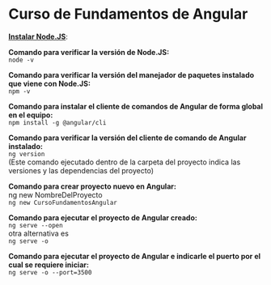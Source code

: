 # Curso de Fundamentos de Angular

**[Instalar Node.JS](https://nodejs.org/es)**:

**Comando para verificar la versión de Node.JS:**  
`node -v`

**Comando para verificar la versión del manejador de paquetes instalado que viene con Node.JS:**  
`npm -v`

**Comando para instalar el cliente de comandos de Angular de forma global en el equipo:**  
`npm install -g @angular/cli`

**Comando para verificar la versión del  cliente de comando de Angular instalado:**  
`ng version`  
(Este comando ejecutado dentro de la carpeta del proyecto indica las versiones y las dependencias del proyecto)

**Comando para crear proyecto nuevo en Angular:**  
ng new NombreDelProyecto  
`ng new CursoFundamentosAngular`

 **Comando para ejecutar el proyecto de Angular creado:**  
`ng serve --open`  
otra alternativa es  
`ng serve -o`

**Comando para ejecutar el proyecto de Angular e indicarle el puerto por el cual se requiere iniciar:**  
`ng serve -o --port=3500`
